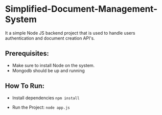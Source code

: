 # Simplified-Document-Management-System
It a simple Node JS backend project that is used to handle users authentication and document creation API's.

## Prerequisites:
- Make sure to install Node on the system.
- Mongodb should be up and running

## How To Run:
- Install dependencies
`
npm install
`

- Run the Project:
`
node app.js
`
